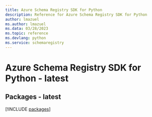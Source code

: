 ```yaml
---
title: Azure Schema Registry SDK for Python
description: Reference for Azure Schema Registry SDK for Python
author: lmazuel
ms.author: lmazuel
ms.data: 03/28/2023
ms.topic: reference
ms.devlang: python
ms.service: schemaregistry
---
```

# Azure Schema Registry SDK for Python - latest
## Packages - latest
[!INCLUDE [packages](schema-registry-index.md)]